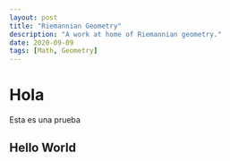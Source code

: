 ```yaml
---
layout: post
title: "Riemannian Geometry"
description: "A work at home of Riemannian geometry."
date: 2020-09-09
tags: [Math, Geometry]
---
```


# Hola
Esta es una prueba 

## Hello World
